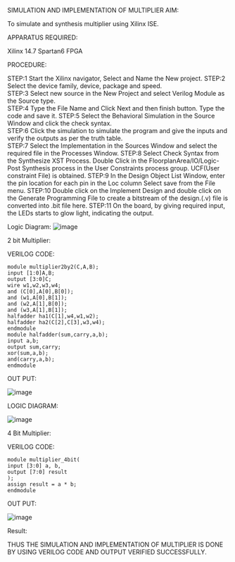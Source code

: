 SIMULATION AND IMPLEMENTATION OF MULTIPLIER
AIM:

 To simulate and synthesis multiplier using Xilinx ISE.

APPARATUS REQUIRED:

Xilinx 14.7
Spartan6 FPGA
  
PROCEDURE:

STEP:1  Start  the Xilinx navigator, Select and Name the New project.
STEP:2  Select the device family, device, package and speed.       
STEP:3  Select new source in the New Project and select Verilog Module as the Source type.                       
STEP:4  Type the File Name and Click Next and then finish button. Type the code and save it.
STEP:5  Select the Behavioral Simulation in the Source Window and click the check syntax.                       
STEP:6  Click the simulation to simulate the program and  give the inputs and verify the outputs as per the truth table.               
STEP:7  Select the Implementation in the Sources Window and select the required file in the Processes Window.
STEP:8  Select Check Syntax from the Synthesize  XST Process. Double Click in the  FloorplanArea/IO/Logic-Post Synthesis process in the User Constraints process group. UCF(User constraint File) is obtained. 
STEP:9  In the Design Object List Window, enter the pin location for each pin in the Loc column Select save from the File menu.
STEP:10 Double click on the Implement Design and double click on the Generate Programming File to create a bitstream of the design.(.v) file is converted into .bit file here.
STEP:11  On the board, by giving required input, the LEDs starts to glow light, indicating the output.

Logic Diagram:
![image](https://github.com/navaneethans/VLSI-LAB-EXP-3/assets/6987778/7713750f-65e6-41c0-8082-5005eac4031c)

2 bit Multiplier:

VERILOG CODE:
```
module multiplier2by2(C,A,B);
input [1:0]A,B;
output [3:0]C;
wire w1,w2,w3,w4;
and (C[0],A[0],B[0]);
and (w1,A[0],B[1]);
and (w2,A[1],B[0]);
and (w3,A[1],B[1]);
halfadder ha1(C[1],w4,w1,w2);
halfadder ha2(C[2],C[3],w3,w4);
endmodule
module halfadder(sum,carry,a,b);
input a,b;
output sum,carry;
xor(sum,a,b);
and(carry,a,b);
endmodule
```

OUT PUT:

![image](https://github.com/Sandeep9347/VLSI-LAB-EXP-3/assets/160619092/ec53ffe2-1049-479e-be3a-b718e12beaab)

LOGIC DIAGRAM:

![image](https://github.com/navaneethans/VLSI-LAB-EXP-3/assets/6987778/d95215dd-8cf1-4e08-93cc-96adfdd7fbdc)


4 Bit Multiplier:

VERILOG CODE:
```
module multiplier_4bit(
input [3:0] a, b,
output [7:0] result
);
assign result = a * b;
endmodule
```

OUT PUT:

![image](https://github.com/Sandeep9347/VLSI-LAB-EXP-3/assets/160619092/8fda14e4-3715-417f-adfc-4cf8490064bb)



Result:

THUS THE SIMULATION AND IMPLEMENTATION OF MULTIPLIER IS DONE BY USING VERILOG CODE AND OUTPUT VERIFIED SUCCESSFULLY.



